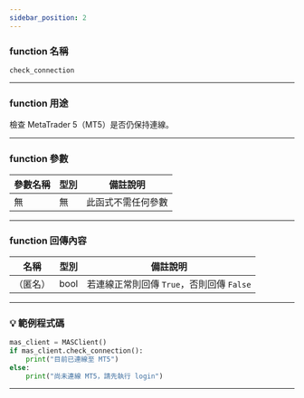 ```yaml
---
sidebar_position: 2
---
```

### function 名稱

`check_connection`

---

### function 用途

檢查 MetaTrader 5（MT5）是否仍保持連線。  

---

### function 參數

| 參數名稱 | 型別 | 備註說明     |
|----------|------|--------------|
| 無       | 無   | 此函式不需任何參數 |

---

### function 回傳內容

| 名稱   | 型別 | 備註說明                                |
|--------|------|-------------------------------------------|
|（匿名） | bool | 若連線正常則回傳 `True`，否則回傳 `False` |

---

### 💡 範例程式碼

```python
mas_client = MASClient()
if mas_client.check_connection():
    print("目前已連線至 MT5")
else:
    print("尚未連線 MT5，請先執行 login")
```

---
